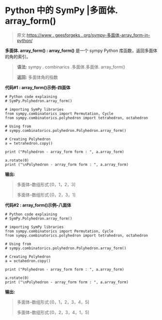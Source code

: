 # Python 中的 SymPy |多面体. array_form()

> 原文:[https://www . geesforgeks . org/sympy-多面体-array_form-in-python/](https://www.geeksforgeeks.org/sympy-polyhedron-array_form-in-python/)

**多面体. array_form() : array_form()** 是一个 sympy Python 库函数，返回多面体的角的索引。

> **语法:**
> sympy . combinarics .多面体.多面体. array_form()
> 
> **返回:**
> 多面体角的指数

**代码#1 : array_form()示例–四面体**

```
# Python code explaining
# SymPy.Polyhedron.array_form()

# importing SymPy libraries
from sympy.combinatorics import Permutation, Cycle
from sympy.combinatorics.polyhedron import tetrahedron, octahedron

# Using from 
# sympy.combinatorics.polyhedron.Polyhedron.array_form()

# Creating Polyhedron
a = tetrahedron.copy()

print ("Polyhedron - array_form form : ", a.array_form)

a.rotate(0)
print ("\nPolyhedron - array_form form : ", a.array_form)
```

**输出:**

> 多面体–数组形式:[0，1，2，3]
> 
> 多面体–数组形式:[0，2，3，1]

**代码#2 : array_form()示例–八面体**

```
# Python code explaining
# SymPy.Polyhedron.array_form()

# importing SymPy libraries
from sympy.combinatorics import Permutation, Cycle
from sympy.combinatorics.polyhedron import tetrahedron, octahedron

# Using from 
# sympy.combinatorics.polyhedron.Polyhedron.array_form()

# Creating Polyhedron
a = octahedron.copy()

print ("Polyhedron - array_form form : ", a.array_form)

a.rotate(0)
print ("\nPolyhedron - array_form form : ", a.array_form)
```

**输出:**

> 多面体–数组形式:[0，1，2，3，4，5]
> 
> 多面体–数组形式:[0，2，3，4，1，5]